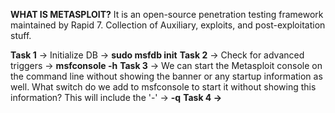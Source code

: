 **WHAT IS METASPLOIT?**
  It is an open-source penetration testing framework maintained by Rapid 7. Collection of Auxiliary, exploits, and post-exploitation stuff.


**Task 1** -> Initialize DB -> **sudo msfdb init**
**Task 2** -> Check for advanced triggers -> **msfconsole -h**
**Task 3** -> We can start the Metasploit console on the command line without showing the banner or any startup   information as well. What switch do we add to msfconsole to start it without showing this information? This will include the '-' -> **-q**
**Task 4 ->**

